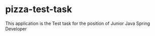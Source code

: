 # pizza-test-task
This application is the Test task for the position of Junior Java Spring Developer
